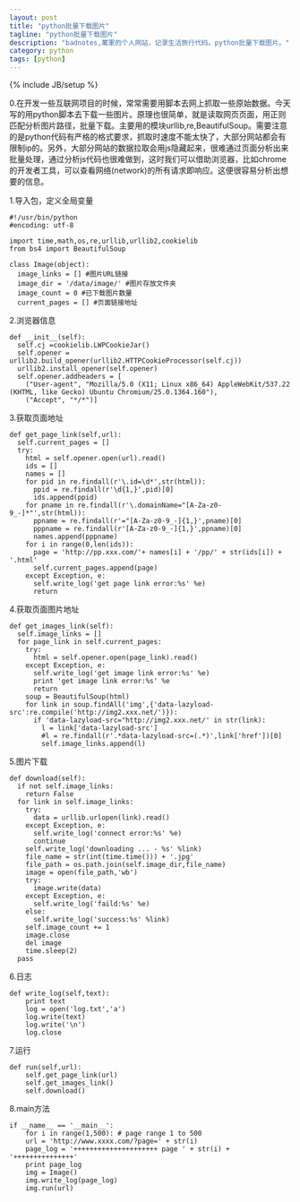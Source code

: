 ```yaml
---
layout: post
title: "python批量下载图片"
tagline: "python批量下载图片"
description: "badnotes,萬軍的个人网站，记录生活旅行代码。python批量下载图片。"
category: python
tags: [python]
---
```

{% include JB/setup %}

0.在开发一些互联网项目的时候，常常需要用脚本去网上抓取一些原始数据。今天写的用python脚本去下载一些图片。原理也很简单，就是读取网页页面，用正则匹配分析图片路径，批量下载。主要用的模块urllib,re,BeautifulSoup。需要注意的是python代码有严格的格式要求，抓取时速度不能太快了，大部分网站都会有限制ip的。另外，大部分网站的数据拉取会用js隐藏起来，很难通过页面分析出来批量处理，通过分析js代码也很难做到，这时我们可以借助浏览器，比如chrome的开发者工具，可以查看网络(network)的所有请求即响应。这便很容易分析出想要的信息。


1.导入包，定义全局变量

	#!/usr/bin/python
	#encoding: utf-8

	import time,math,os,re,urllib,urllib2,cookielib
	from bs4 import BeautifulSoup

	class Image(object):
	  image_links = [] #图片URL链接
	  image_dir = '/data/image/' #图片存放文件夹
	  image_count = 0 #已下载图片数量
	  current_pages = [] #页面链接地址

2.浏览器信息

	def __init__(self):
	  self.cj =cookielib.LWPCookieJar()
	  self.opener = urllib2.build_opener(urllib2.HTTPCookieProcessor(self.cj))
	  urllib2.install_opener(self.opener)
	  self.opener.addheaders = [
		("User-agent", "Mozilla/5.0 (X11; Linux x86_64) AppleWebKit/537.22 (KHTML, like Gecko) Ubuntu Chromium/25.0.1364.160"),
		("Accept", "*/*")]

3.获取页面地址

	def get_page_link(self,url):
	  self.current_pages = []
	  try:
		html = self.opener.open(url).read()
		ids = []
		names = []
		for pid in re.findall(r'\.id=\d*',str(html)):
		  ppid = re.findall(r'\d{1,}',pid)[0]
		  ids.append(ppid)
		for pname in re.findall(r'\.domainName="[A-Za-z0-9_-]*"',str(html)):
		  ppname = re.findall(r'="[A-Za-z0-9_-]{1,}',pname)[0]
		  pppname = re.findall(r'[A-Za-z0-9_-]{1,}',ppname)[0]
		  names.append(pppname)
		for i in range(0,len(ids)):
		  page = 'http://pp.xxx.com/'+ names[i] + '/pp/' + str(ids[i]) + '.html'
		  self.current_pages.append(page)
		except Exception, e:
		  self.write_log('get page link error:%s' %e)
		  return

4.获取页面图片地址

	def get_images_link(self):
	  self.image_links = []
	  for page_link in self.current_pages:
		try:
		  html = self.opener.open(page_link).read()
		except Exception, e:
		  self.write_log('get image link error:%s' %e)
		  print 'get image link error:%s' %e
		  return
		soup = BeautifulSoup(html)
		for link in soup.findAll('img',{'data-lazyload-src':re.compile('http://img2.xxx.net/')}):
		  if 'data-lazyload-src="http://img2.xxx.net/' in str(link):
			l = link['data-lazyload-src']
			#l = re.findall(r'.*data-lazyload-src=(.*)',link['href'])[0]
			self.image_links.append(l)

5.图片下载

	def download(self):
	  if not self.image_links:
		return False
	  for link in self.image_links:
		try:
		  data = urllib.urlopen(link).read()
		except Exception, e:
		  self.write_log('connect error:%s' %e)
		  continue
		self.write_log('downloading ... - %s' %link)
		file_name = str(int(time.time())) + '.jpg'
		file_path = os.path.join(self.image_dir,file_name)
		image = open(file_path,'wb')
		try:
		  image.write(data)
		except Exception, e:
		  self.write_log('faild:%s' %e)
		else:
		  self.write_log('success:%s' %link)
		self.image_count += 1
		image.close
		del image
		time.sleep(2)
	  pass

6.日志

	def write_log(self,text):
		print text
		log = open('log.txt','a')
		log.write(text)
		log.write('\n')
		log.close

7.运行

	def run(self,url):
		self.get_page_link(url)
		self.get_images_link()
		self.download()

8.main方法

	if __name__ == '__main__':
	    for i in range(1,500): # page range 1 to 500
		url = 'http://www.xxxx.com/?page=' + str(i)
		page_log = '+++++++++++++++++++++ page ' + str(i) + '+++++++++++++++'
		print page_log
		img = Image()
		img.write_log(page_log)
		img.run(url)
		
